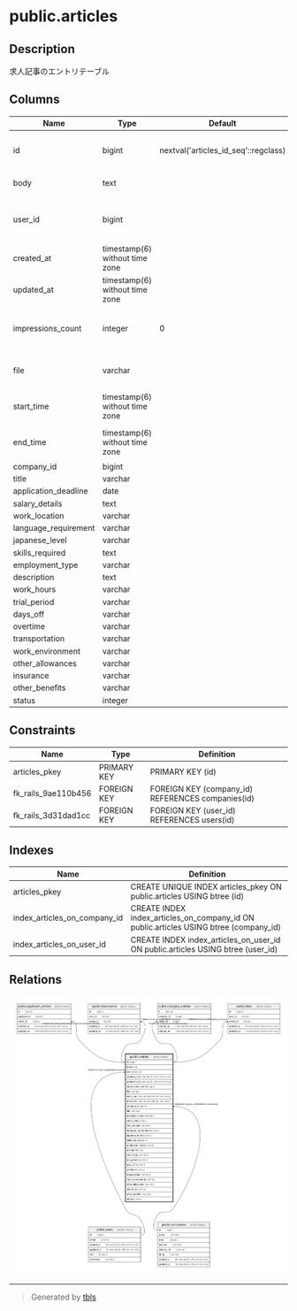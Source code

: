 # public.articles

## Description

求人記事のエントリテーブル

## Columns

| Name | Type | Default | Nullable | Children | Parents | Comment |
| ---- | ---- | ------- | -------- | -------- | ------- | ------- |
| id | bigint | nextval('articles_id_seq'::regclass) | false | [public.applicant_articles](public.applicant_articles.md) [public.bookmarks](public.bookmarks.md) [public.category_articles](public.category_articles.md) [public.likes](public.likes.md) |  |  |
| body | text |  | true |  |  | 求人記事の内容 |
| user_id | bigint |  | false |  | [public.users](public.users.md) | 求人記事を作成したユーザーのID |
| created_at | timestamp(6) without time zone |  | false |  |  | 作成日時 |
| updated_at | timestamp(6) without time zone |  | false |  |  | 更新日時 |
| impressions_count | integer | 0 | true |  |  | インプレッションのカウント |
| file | varchar |  | true |  |  | 添付ファイルへのパス |
| start_time | timestamp(6) without time zone |  | true |  |  | 求人記事の開始時刻 |
| end_time | timestamp(6) without time zone |  | true |  |  | 求人記事の終了時刻 |
| company_id | bigint |  | false |  | [public.companies](public.companies.md) |  |
| title | varchar |  | true |  |  |  |
| application_deadline | date |  | true |  |  |  |
| salary_details | text |  | true |  |  |  |
| work_location | varchar |  | true |  |  |  |
| language_requirement | varchar |  | true |  |  |  |
| japanese_level | varchar |  | true |  |  |  |
| skills_required | text |  | true |  |  |  |
| employment_type | varchar |  | true |  |  |  |
| description | text |  | true |  |  |  |
| work_hours | varchar |  | true |  |  |  |
| trial_period | varchar |  | true |  |  |  |
| days_off | varchar |  | true |  |  |  |
| overtime | varchar |  | true |  |  |  |
| transportation | varchar |  | true |  |  |  |
| work_environment | varchar |  | true |  |  |  |
| other_allowances | varchar |  | true |  |  |  |
| insurance | varchar |  | true |  |  |  |
| other_benefits | varchar |  | true |  |  |  |
| status | integer |  | true |  |  |  |

## Constraints

| Name | Type | Definition |
| ---- | ---- | ---------- |
| articles_pkey | PRIMARY KEY | PRIMARY KEY (id) |
| fk_rails_9ae110b456 | FOREIGN KEY | FOREIGN KEY (company_id) REFERENCES companies(id) |
| fk_rails_3d31dad1cc | FOREIGN KEY | FOREIGN KEY (user_id) REFERENCES users(id) |

## Indexes

| Name | Definition |
| ---- | ---------- |
| articles_pkey | CREATE UNIQUE INDEX articles_pkey ON public.articles USING btree (id) |
| index_articles_on_company_id | CREATE INDEX index_articles_on_company_id ON public.articles USING btree (company_id) |
| index_articles_on_user_id | CREATE INDEX index_articles_on_user_id ON public.articles USING btree (user_id) |

## Relations

![er](public.articles.svg)

---

> Generated by [tbls](https://github.com/k1LoW/tbls)
